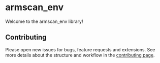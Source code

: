 # armscan_env

Welcome to the armscan_env library!


## Contributing
Please open new issues for bugs, feature requests and extensions. See more details about the structure and
workflow in the [contributing page](CONTRIBUTING.md).